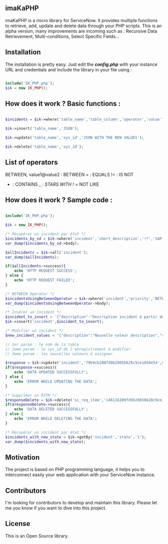 ## imaKaPHP

imaKaPHP is a micro library for ServiceNow. It provides multiple functions to retrieve, add, update and delete data through your PHP scripts. This is an alpha version, many improvements are incoming such as : Recursive Data Retrievement, Multi-conditions, Select Specific Fields...

## Installation

The installation is pretty easy. Just edit the ***config.php*** with your instance URL and credentials and include the library in your file using :

```php

include('IK_PHP.php');
$ik = new IK_PHP();

```

## How does it work ? Basic functions :

```php

$incidents = $ik->where('table_name','table_column','operator','value');

$ik->insert('table_name','JSON');

$ik->update('table_name','sys_id','JSON WITH THE NEW VALUES');

$ik->delete('table_name','sys_id');

```

## List of operators

BETWEEN, value1@value2 : BETWEEN 
= : EQUALS
!= : IS NOT
* : CONTAINS
*_ : STARS WITH
!* = NOT LIKE

## How does it work ? Sample code :

```php

include('IK_PHP.php');

$ik = new IK_PHP();

/* Récupérer un incident par état */
$incidents_by_sd = $ik->where('incident','short_description','!*','SAP');
var_dump($incidents_by_sd->body);

$allIncidents = $ik->all('incident');
var_dump($allIncidents);

if($allIncidents->success){
    echo 'HTTP REQUEST SUCCESS';
} else {
    echo 'HTTP REQUEST FAILED';
}

/* BETWEEN Operator */
$incidentsUsingBetweenOperator = $ik->where('incident','priority','BETWEEN','2@4');
var_dump($incidentsUsingBetweenOperator->body);

/* Insérer un incident */
$incident_to_insert = '{"description":"Description incident à partir de IK_PHP","short_description":"Short description incident à partir de IK_PHP","state":"3","assigned_to":"62826bf03710200044e0bfc8bcbe5df1"}';
$ik->insert('incident',$incident_to_insert);

/* Modifier un incident */
$new_incident_values = '{"description":"Nouvelle valeur description","short_description":"Nouvelle valeur short description","state":"2"}';

// 1er param : le nom de la table
// 2eme param : le sys_id de l'enregistrement à modifier
// 3eme param : les nouvelles valeurs à assigner

$response = $ik->update('incident','79b9cb280fd9b20056628c9ce1050e54',$new_incident_values);
if($response->success){
    echo 'DATA UPDATED SUCCESSFULLY';
} else {
    echo 'ERROR WHILE UPDATING THE DATA';
}

/* Supprimer un RITM */
$responseDelete = $ik->delete('sc_req_item','146116200fd9b20056628c9ce1050e1b');
if($responseDelete->success){
    echo 'DATA DELETED SUCCESSFULLY';
} else {
    echo 'ERROR WHILE DELETING THE DATA';
}

/* Récupérer un incident par état */
$incidents_with_new_state = $ik->getBy('incident','state','1');
var_dump($incidents_with_new_state);


```
## Motivation

The project is based on PHP programming language, it helps you to interconnect easily your web application with your ServiceNow instance.

## Contributors

I'm looking for contributors to develop and maintain this library. Please let me you know if you want to dive into this project.

## License

This is an Open Source library. 
